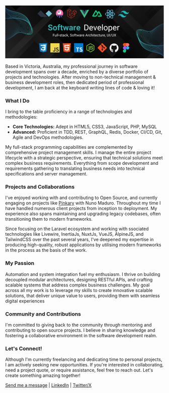 ![Cam Kemshal-Bell](banner-updated.png)

Based in Victoria, Australia, my professional journey in software development spans over a decade, enriched by a diverse portfolio of projects and technologies. After moving to non-technical management & business development roles, then dedicated period of professional development, I am back at the keyboard writing lines of code & loving it!

### What I Do

I bring to the table proficiency in a range of technologies and methodologies:
- **Core Technologies:** Adept in HTML5, CSS3, JavaScript, PHP, MySQL
- **Advanced:** Proficient in TDD, REST, GraphQL, Redis, Docker, CI/CD, Git, Agile and DevOps methodologies.

My full-stack programming capabilities are complemented by comprehensive project management skills. I manage the entire project lifecycle with a strategic perspective, ensuring that technical solutions meet complex business requirements. Everything from scope development and requirements gathering to translating business needs into technical specifications and server management.

### Projects and Collaborations

I've enjoyed working with and contributing to Open Source, and currently engaging on projects like [Pinkary](#https://pinkary.com) with Nuno Maduro.
Throughout my time I have handled numerous client projects from inception to deployment. My experience also spans maintaining and upgrading legacy codebases, often transitioning them to modern frameworks.

Since focusing on the Laravel ecosystem and working with ssociated technologies like Livewire, InertiaJs, NuxtJs, VueJS, AlpineJS, and TailwindCSS over the past several years, I've deepened my expertise in producing high-quality, robust applications by utilising modern frameworks in the process as the basis of the work.

### My Passion

Automation and system integration fuel my enthusiasm. I thrive on building decoupled modular architectures, designing RESTful APIs, and crafting scalable systems that address complex business challenges. My goal across all my work is to leverage my skills to create innovative scalable solutions, that deliver unique value to users, providing them with seamless digital experiences

### Community and Contributions

I'm committed to giving back to the community through mentoring and contributing to open source projects. I believe in sharing knowledge and fostering a collaborative environment in the software development realm.


### Let's Connect!

Although I'm currently freelancing and dedicating time to personal projects, I am actively seeking new opportunities. If you're interested in collaborating, need a project quote, or require assistance, feel free to reach out. Let's create something amazing together!

[Send me a message](mailto:cam@iterated.tech) | [LinkedIn](https://www.linkedin.com/in/cameron-kemshal-bell-abb72b31/) | [Twitter/X](https://twitter.com/CamKemDev)
